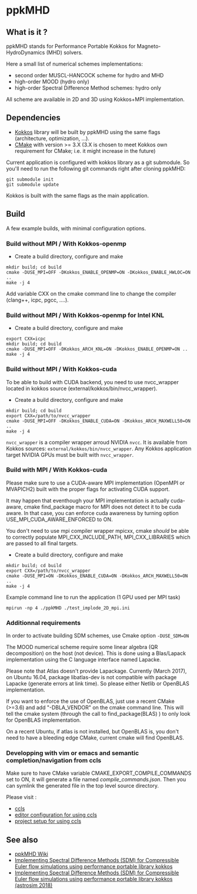 # ppkMHD

## What is it ?

ppkMHD stands for Performance Portable Kokkos for Magneto-HydroDynamics (MHD) solvers.

Here a small list of numerical schemes implementations:

- second order MUSCL-HANCOCK scheme for hydro and MHD
- high-order MOOD (hydro only)
- high-order Spectral Difference Method schemes: hydro only

All scheme are available in 2D and 3D using Kokkos+MPI implementation.

## Dependencies

* [Kokkos](https://github.com/kokkos/kokkos) library will be built by ppkMHD using the same flags (architecture, optimization, ...).
* [CMake](https://cmake.org/) with version >= 3.X (3.X is chosen to meet Kokkos own requirement for CMake; i.e. it might increase in the future)

Current application is configured with kokkos library as a git submodule. So you'll need to run the following git commands right after cloning ppkMHD:

```shell
git submodule init
git submodule update
```

Kokkos is built with the same flags as the main application.

## Build

A few example builds, with minimal configuration options.

### Build without MPI / With Kokkos-openmp

* Create a build directory, configure and make

```shell
mkdir build; cd build
cmake -DUSE_MPI=OFF -DKokkos_ENABLE_OPENMP=ON -DKokkos_ENABLE_HWLOC=ON ..
make -j 4
```

Add variable CXX on the cmake command line to change the compiler (clang++, icpc, pgcc, ....).

### Build without MPI / With Kokkos-openmp for Intel KNL

* Create a build directory, configure and make

```shell
export CXX=icpc
mkdir build; cd build
cmake -DUSE_MPI=OFF -DKokkos_ARCH_KNL=ON -DKokkos_ENABLE_OPENMP=ON ..
make -j 4
```

### Build without MPI / With Kokkos-cuda

To be able to build with CUDA backend, you need to use nvcc_wrapper located in
kokkos source (external/kokkos/bin/nvcc_wrapper).

* Create a build directory, configure and make

```shell
mkdir build; cd build
export CXX=/path/to/nvcc_wrapper
cmake -DUSE_MPI=OFF -DKokkos_ENABLE_CUDA=ON -DKokkos_ARCH_MAXWELL50=ON ..
make -j 4
```

`nvcc_wrapper` is a compiler wrapper arroud NVIDIA `nvcc`. It is available from Kokkos sources: `external/kokkos/bin/nvcc_wrapper`. Any Kokkos application target NVIDIA GPUs must be built with `nvcc_wrapper`.

### Build with MPI / With Kokkos-cuda

Please make sure to use a CUDA-aware MPI implementation (OpenMPI or MVAPICH2) built with the proper flags for activating CUDA support.

It may happen that eventhough your MPI implementation is actually cuda-aware, cmake find_package macro for MPI does not detect it to be cuda aware. In that case, you can enforce cuda awareness by turning option USE_MPI_CUDA_AWARE_ENFORCED to ON.

You don't need to use mpi compiler wrapper mpicxx, cmake *should* be able to correctly populate MPI_CXX_INCLUDE_PATH, MPI_CXX_LIBRARIES which are passed to all final targets.

* Create a build directory, configure and make

```shell
mkdir build; cd build
export CXX=/path/to/nvcc_wrapper
cmake -DUSE_MPI=ON -DKokkos_ENABLE_CUDA=ON -DKokkos_ARCH_MAXWELL50=ON ..
make -j 4
```

Example command line to run the application (1 GPU used per MPI task)

```shell
mpirun -np 4 ./ppkMHD ./test_implode_2D_mpi.ini
```

### Additionnal requirements

In order to activate building SDM schemes, use Cmake option `-DUSE_SDM=ON`

The MOOD numerical scheme require some linear algebra (QR decomposition) on the host (not device). This is done using a Blas/Lapack implementation using the C language interface named Lapacke.

Please note that Atlas doesn't provide Lapackage.
Currently (March 2017), on Ubuntu 16.04, package libatlas-dev is not compatible with package Lapacke (generate errors at link time). So please either Netlib or OpenBLAS implementation.

If you want to enforce the use of OpenBLAS, just use a recent CMake (>=3.6) and add "-DBLA_VENDOR" on the cmake command line. This will tell the cmake system (through the call to find_package(BLAS) ) to only look for OpenBLAS implementation.

On a recent Ubuntu, if atlas is not installed, but OpenBLAS is, you don't need to have a bleeding edge CMake, current cmake will find OpenBLAS.

### Developping with vim or emacs and semantic completion/navigation from ccls

Make sure to have CMake variable CMAKE_EXPORT_COMPILE_COMMANDS set to ON, it will generate a file named _compile_commands.json_.
Then you can symlink the generated file in the top level source directory.

Please visit :
* [ccls](https://github.com/MaskRay/ccls)
* [editor configuration for using ccls](https://github.com/MaskRay/ccls/wiki/Editor-Configuration)
* [project setup for using ccls](https://github.com/MaskRay/ccls/wiki/Project-Setup)

## See also

* [ppkMHD Wiki](https://github.com/pkestene/ppkMHD/wiki)
* [Implementing Spectral Difference Methods (SDM) for Compressible Euler flow simulations using performance portable library kokkos](https://www.researchgate.net/publication/326400645_Implementing_Spectral_Difference_Methods_SDM_for_Compressible_Euler_flow_simulations_using_performance_portable_library_kokkos)
* [Implementing Spectral Difference Methods (SDM) for Compressible Euler flow simulations using performance portable library kokkos (astrosim 2018)](https://www.researchgate.net/publication/328175816_Implementing_Spectral_Difference_Methods_SDM_for_Compressible_Euler_flow_simulations_using_performance_portable_library_kokkos)
